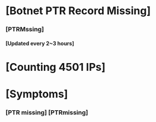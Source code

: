 # [Botnet PTR Record Missing]
### [PTRMssing]
#### [Updated every 2~3 hours]

# [Counting 4501 IPs]

# [Symptoms] 
###   [PTR missing] [PTRmissing]
